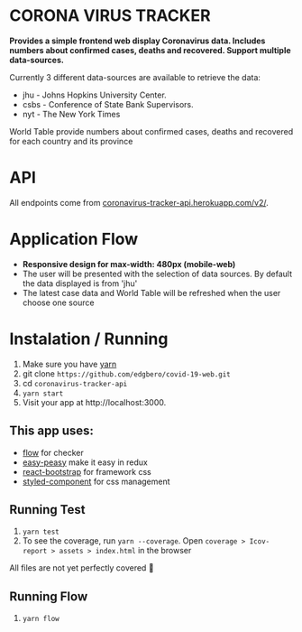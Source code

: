 # CORONA VIRUS TRACKER

**Provides a simple frontend web display Coronavirus data. Includes numbers about confirmed cases, deaths and recovered. Support multiple data-sources.**

Currently 3 different data-sources are available to retrieve the data:
- jhu - Johns Hopkins University Center.
- csbs - Conference of State Bank Supervisors.
- nyt - The New York Times

World Table provide numbers about confirmed cases, deaths and recovered for each country and its province

# API
All endpoints come from [coronavirus-tracker-api.herokuapp.com/v2/](https://coronavirus-tracker-api.herokuapp.com/#/). 

# Application Flow
- **Responsive design for max-width: 480px (mobile-web)**
- The user will be presented with the selection of data sources. By default the data displayed is from 'jhu'
- The latest case data and World Table will be refreshed when the user choose one source

# Instalation / Running 
1. Make sure you have [yarn](https://classic.yarnpkg.com/en/docs/install/#debian-stable)
2. git clone ```https://github.com/edgbero/covid-19-web.git```
3. cd ```coronavirus-tracker-api```
4. ```yarn start```
5. Visit your app at http://localhost:3000.

## This app uses:
- [flow](https://flow.org/en/docs/getting-started/) for checker
- [easy-peasy](https://easy-peasy.now.sh/) make it easy in redux
- [react-bootstrap](https://react-bootstrap.github.io/) for framework css
- [styled-component](https://styled-components.com/) for css management

## Running Test
1. ```yarn test```
2. To see the coverage, run ```yarn --coverage```. Open ```coverage > Icov-report > assets > index.html``` in the browser

All files are not yet perfectly covered :pray:

## Running Flow
1. ```yarn flow```

